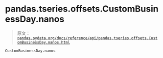 # pandas.tseries.offsets.CustomBusinessDay.nanos

> 原文：[`pandas.pydata.org/docs/reference/api/pandas.tseries.offsets.CustomBusinessDay.nanos.html`](https://pandas.pydata.org/docs/reference/api/pandas.tseries.offsets.CustomBusinessDay.nanos.html)

```py
CustomBusinessDay.nanos
```
